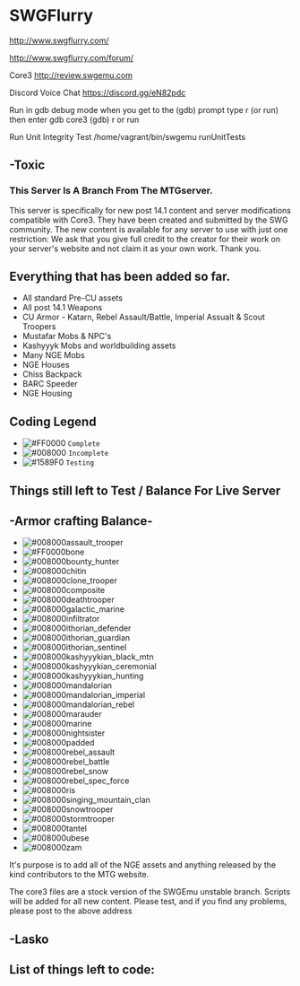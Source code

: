 # SWGFlurry
http://www.swgflurry.com/

http://www.swgflurry.com/forum/

Core3 http://review.swgemu.com

Discord Voice Chat
https://discord.gg/eN82pdc

Run in gdb debug mode
when you get to the (gdb) prompt type r (or run) then enter 
gdb core3
(gdb) r or run

Run Unit Integrity Test
/home/vagrant/bin/swgemu runUnitTests


## -Toxic




### This Server Is A Branch From The MTGserver.

This server is specifically for new post 14.1 content and server modifications compatible with Core3. They have been created and submitted by the SWG community. The new content is available for any server to use with just one restriction: We ask that you give full credit to the creator for their work on your server's website and not claim it as your own work. Thank you.


## Everything that has been added so far.

* All standard Pre-CU assets
* All post 14.1 Weapons
* CU Armor - Katarn, Rebel Assault/Battle, Imperial Assualt & Scout Troopers
* Mustafar Mobs & NPC's
* Kashyyyk Mobs and worldbuilding assets
* Many NGE Mobs
* NGE Houses
* Chiss Backpack
* BARC Speeder
* NGE Housing

## Coding Legend
- ![#FF0000](https://placehold.it/15/FF0000/000000?text=+) `Complete`
- ![#008000](https://placehold.it/15/008000/000000?text=+) `Incomplete`
- ![#1589F0](https://placehold.it/15/1589F0/000000?text=+) `Testing`
## Things still left to Test / Balance For Live Server

## -Armor crafting Balance-
- ![#008000](https://placehold.it/15/008000/000000?text=+)assault_trooper	
- ![#FF0000](https://placehold.it/15/FF0000/000000?text=+)bone
- ![#008000](https://placehold.it/15/008000/000000?text=+)bounty_hunter
- ![#008000](https://placehold.it/15/008000/000000?text=+)chitin
- ![#008000](https://placehold.it/15/008000/000000?text=+)clone_trooper
- ![#008000](https://placehold.it/15/008000/000000?text=+)composite	
- ![#008000](https://placehold.it/15/008000/000000?text=+)deathtrooper	
- ![#008000](https://placehold.it/15/008000/000000?text=+)galactic_marine	
- ![#008000](https://placehold.it/15/008000/000000?text=+)infiltrator	
- ![#008000](https://placehold.it/15/008000/000000?text=+)ithorian_defender	
- ![#008000](https://placehold.it/15/008000/000000?text=+)ithorian_guardian	
- ![#008000](https://placehold.it/15/008000/000000?text=+)ithorian_sentinel	
- ![#008000](https://placehold.it/15/008000/000000?text=+)kashyyykian_black_mtn	
- ![#008000](https://placehold.it/15/008000/000000?text=+)kashyyykian_ceremonial	
- ![#008000](https://placehold.it/15/008000/000000?text=+)kashyyykian_hunting	
- ![#008000](https://placehold.it/15/008000/000000?text=+)mandalorian	
- ![#008000](https://placehold.it/15/008000/000000?text=+)mandalorian_imperial	
- ![#008000](https://placehold.it/15/008000/000000?text=+)mandalorian_rebel	
- ![#008000](https://placehold.it/15/008000/000000?text=+)marauder	
- ![#008000](https://placehold.it/15/008000/000000?text=+)marine	
- ![#008000](https://placehold.it/15/008000/000000?text=+)nightsister	
- ![#008000](https://placehold.it/15/008000/000000?text=+)padded	
- ![#008000](https://placehold.it/15/008000/000000?text=+)rebel_assault	
- ![#008000](https://placehold.it/15/008000/000000?text=+)rebel_battle	
- ![#008000](https://placehold.it/15/008000/000000?text=+)rebel_snow	
- ![#008000](https://placehold.it/15/008000/000000?text=+)rebel_spec_force	
- ![#008000](https://placehold.it/15/008000/000000?text=+)ris	
- ![#008000](https://placehold.it/15/008000/000000?text=+)singing_mountain_clan	
- ![#008000](https://placehold.it/15/008000/000000?text=+)snowtrooper	
- ![#008000](https://placehold.it/15/008000/000000?text=+)stormtrooper
- ![#008000](https://placehold.it/15/008000/000000?text=+)tantel	
- ![#008000](https://placehold.it/15/008000/000000?text=+)ubese
- ![#008000](https://placehold.it/15/008000/000000?text=+)zam


It's purpose is to add all of the NGE assets and anything released by the kind contributors to the MTG website.

The core3 files are a stock version of the SWGEmu unstable branch. Scripts will be added for all new content. Please test, and if you find any problems, please post to the above address


## -Lasko




## List of things left to code:
